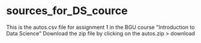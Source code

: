# sources_for_DS_cource
This is the autos.csv file for assignment 1 in the BGU course "Introduction to Data Science"
Download the zip file by clicking on the autos.zip > download
